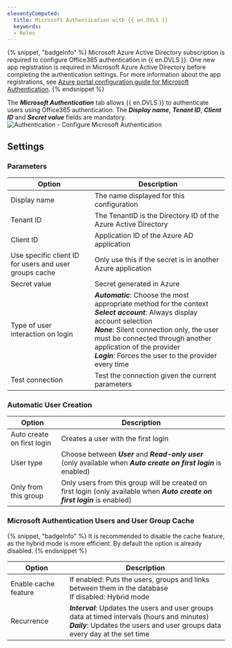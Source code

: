 ```yaml
---
eleventyComputed:
  title: Microsoft Authentication with {{ en.DVLS }}
  keywords:
  - Roles
---
```

{% snippet, "badgeInfo" %}
Microsoft Azure Active Directory subscription is required to configure Office365 authentication in {{ en.DVLS }}. One new app registration is required in Microsoft Azure Active Directory before completing the authentication settings. For more information about the app registrations, see [Azure portal configuration guide for Microsoft Authentication](/kb/devolutions-server/how-to-articles/azure-portal-configuration-guide-microsoft-authentication/).
{% endsnippet %}

The ***Microsoft Authentication*** tab allows {{ en.DVLS }} to authenticate users using Office365 authentication. The ***Display name***, ***Tenant ID***, ***Client ID*** and ***Secret value*** fields are mandatory.
![Authentication - Configure Microsoft Authentication](https://cdnweb.devolutions.net/docs/docs_en_server_ServerOp0022.png)

## Settings

### Parameters
| Option          | Description                                                                                        |
|-----------------|----------------------------------------------------------------------------------------------------|
| Display name    | The name displayed for this configuration                                                          |
| Tenant ID       | The TenantID is the Directory ID of the Azure Active Directory                                     |
| Client ID       | Application ID of the Azure AD application                                                         |
| Use specific client ID for users and user groups cache | Only use this if the secret is in another Azure application |
| Secret value    | Secret generated in Azure                                                                          |
| Type of user interaction on login | ***Automatic***: Choose the most appropriate method for the context<br>***Select account***: Always display account selection<br>***None***: Silent connection only, the user must be connected through another application of the provider<br>***Login***: Forces the user to the provider every time |
| Test connection | Test the connection given the current parameters                                                   |

### Automatic User Creation
| Option                     | Description                         |
|----------------------------|-------------------------------------|
| Auto create on first login | Creates a user with the first login |
| User type                  | Choose between ***User*** and ***Read-only user*** (only available when ***Auto create on first login*** is enabled) |
| Only from this group       | Only users from this group will be created on first login (only available when ***Auto create on first login*** is enabled) |


### Microsoft Authentication Users and User Group Cache
{% snippet, "badgeInfo" %}
It is recommended to disable the cache feature, as the hybrid mode is more efficient. By default the option is already disabled.
{% endsnippet %}

| Option            | Description                                                                                              |
|-------------------|----------------------------------------------------------------------------------------------------------|
| Enable cache feature | If enabled: Puts the users, groups and links between them in the database<br>If disabled: Hybrid mode |
| Recurrence        | ***Interval***: Updates the users and user groups data at timed intervals (hours and minutes)<br>***Daily***: Updates the users and user groups data every day at the set time |
